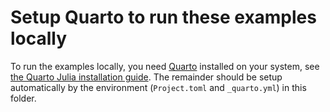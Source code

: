 # Setup Quarto to run these examples locally

To run the examples locally, you need [Quarto](https://quarto.org) installed on your system,
see [the Quarto Julia installation guide](https://quarto.org/docs/computations/julia.html#installation).
The remainder should be setup automatically by the environment (`Project.toml` and `_quarto.yml`) in this folder.